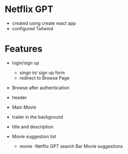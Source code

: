 
# Netflix GPT
 
 - created using create react app
 - configured Tailwind

 # Features
 - login/sign up
   - singn in/ sign up form 
   - redirect to Browse Page

 - Browse after authentication
  - header
  - Main Movie
   - trailer in the background
   - title and description
  - Movie suggestion list
    - movie 
-Netflix GPT
  search Bar
  Movie suggestions

